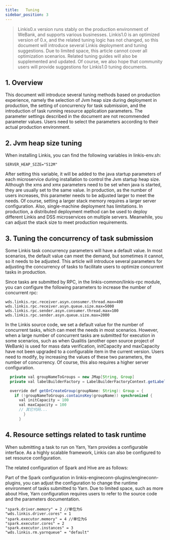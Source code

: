 ```yaml
---
title:   Tuning
sidebar_position: 3
---
```


>Linkis0.x version runs stably on the production environment of WeBank, and supports various businesses. Linkis1.0 is an optimized version of 0.x, and the related tuning logic has not changed, so this document will introduce several Linkis deployment and tuning suggestions. Due to limited space, this article cannot cover all optimization scenarios. Related tuning guides will also be supplemented and updated. Of course, we also hope that community users will provide suggestions for Linkis1.0 tuning documents.

## 1. Overview

This document will introduce several tuning methods based on production experience, namely the selection of Jvm heap size during deployment in production, the setting of concurrency for task submission, and the introduction of task running resource application parameters. The parameter settings described in the document are not recommended parameter values. Users need to select the parameters according to their actual production environment.

## 2. Jvm heap size tuning 

When installing Linkis, you can find the following variables in linkis-env.sh:

```shell
SERVER_HEAP_SIZE="512M"
```

After setting this variable, it will be added to the java startup parameters of each microservice during installation to control the Jvm startup heap size. Although the xms and xmx parameters need to be set when java is started, they are usually set to the same value. In production, as the number of users increases, this parameter needs to be adjusted larger to meet the needs. Of course, setting a larger stack memory requires a larger server configuration. Also, single-machine deployment has limitations. In production, a distributed deployment method can be used to deploy different Linkis and DSS microservices on multiple servers. Meanwhile, you can adjust the stack size to meet production requirements.

## 3. Tuning the concurrency of task submission

Some Linkis task concurrency parameters will have a default value. In most scenarios, the default value can meet the demand, but sometimes it cannot, so it needs to be adjusted. This article will introduce several parameters for adjusting the concurrency of tasks to facilitate users to optimize concurrent tasks in production.

Since tasks are submitted by RPC, in the linkis-common/linkis-rpc module, you can configure the following parameters to increase the number of concurrent rpc:

```shell
wds.linkis.rpc.receiver.asyn.consumer.thread.max=400
wds.linkis.rpc.receiver.asyn.queue.size.max=5000
wds.linkis.rpc.sender.asyn.consumer.thread.max=100
wds.linkis.rpc.sender.asyn.queue.size.max=2000
```

In the Linkis source code, we set a default value for the number of concurrent tasks, which can meet the needs in most scenarios. However, when a large number of concurrent tasks are submitted for execution in some scenarios, such as when Qualitis (another open source project of WeBank) is used for mass data verification, initCapacity and maxCapacity have not been upgraded to a configurable item in the current version. Users need to modify, by increasing the values of these two parameters, the number of concurrency. Of course, this also requires a higher server configuration.

```java
  private val groupNameToGroups = new JMap[String, Group]
  private val labelBuilderFactory = LabelBuilderFactoryContext.getLabelBuilderFactory

  override def getOrCreateGroup(groupName: String): Group = {
    if (!groupNameToGroups.containsKey(groupName)) synchronized {
      val initCapacity = 100
      val maxCapacity = 100
      // 其它代码...
        }
      }
```

## 4. Resource settings related to task runtime

When submitting a task to run on Yarn, Yarn provides a configurable interface. As a highly scalable framework, Linkis can also be configured to set resource configuration.

The related configuration of Spark and Hive are as follows:

Part of the Spark configuration in linkis-engineconn-plugins/engineconn-plugins, you can adjust the configuration to change the runtime environment of tasks submitted to Yarn. Due to limited space, such as more about Hive, Yarn configuration requires users to refer to the source code and the parameters documentation.

```shell
"spark.driver.memory" = 2 //单位为G
"wds.linkis.driver.cores" = 1
"spark.executor.memory" = 4 //单位为G
"spark.executor.cores" = 2
"spark.executor.instances" = 3
"wds.linkis.rm.yarnqueue" = "default"
```


